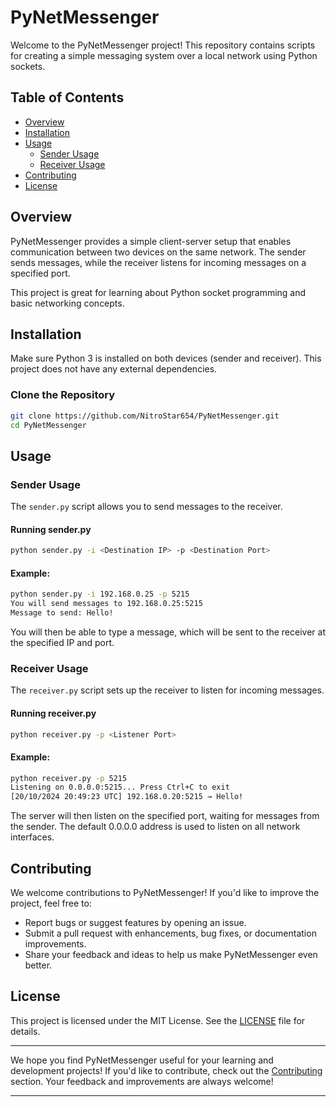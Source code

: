 # PyNetMessenger

Welcome to the PyNetMessenger project! This repository contains scripts for creating a simple messaging system over a
local network using Python sockets.

## Table of Contents

- [Overview](#Overview)
- [Installation](#Installation)
- [Usage](#Usage)
    - [Sender Usage](#Sender-Usage)
    - [Receiver Usage](#Receiver-Usage)
- [Contributing](#contributing)
- [License](#License)

## Overview

PyNetMessenger provides a simple client-server setup that enables communication between two devices on the same network.
The sender sends messages, while the receiver listens for incoming messages on a specified port.

This project is great for learning about Python socket programming and basic networking concepts.

## Installation

Make sure Python 3 is installed on both devices (sender and receiver). This project does not have any external
dependencies.

### Clone the Repository

```bash
git clone https://github.com/NitroStar654/PyNetMessenger.git
cd PyNetMessenger
```

## Usage

### Sender Usage

The `sender.py` script allows you to send messages to the receiver.

#### Running sender.py

```bash
python sender.py -i <Destination IP> -p <Destination Port>
```

#### Example:

```bash
python sender.py -i 192.168.0.25 -p 5215
You will send messages to 192.168.0.25:5215
Message to send: Hello!
```

You will then be able to type a message, which will be sent to the receiver at the specified IP and port.

### Receiver Usage

The `receiver.py` script sets up the receiver to listen for incoming messages.

#### Running receiver.py

```bash
python receiver.py -p <Listener Port>
```

#### Example:

```bash
python receiver.py -p 5215
Listening on 0.0.0.0:5215... Press Ctrl+C to exit
[20/10/2024 20:49:23 UTC] 192.168.0.20:5215 → Hello!
```

The server will then listen on the specified port, waiting for messages from the sender. The default 0.0.0.0 address is
used to listen on all network interfaces.

## Contributing

We welcome contributions to PyNetMessenger! If you'd like to improve the project, feel free to:

- Report bugs or suggest features by opening an issue.
- Submit a pull request with enhancements, bug fixes, or documentation improvements.
- Share your feedback and ideas to help us make PyNetMessenger even better.

## License

This project is licensed under the MIT License. See the [LICENSE](LICENSE) file for details.

---

We hope you find PyNetMessenger useful for your learning and development projects! If you'd like to contribute, check
out the [Contributing](#Contributing) section. Your feedback and improvements are always welcome!

---
